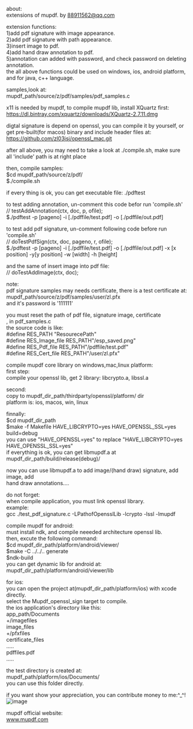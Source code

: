 about:  
extensions of mupdf.              by 88911562@qq.com  
  
extension functions:  
1)add pdf signature with image appearance.  
2)add pdf signature with path appearance.  
3)insert image to pdf.  
4)add hand draw annotation to pdf.  
5)annotation can added with password, and check password on deleting annotation.  
the all above functions could be used on windows, ios, android platform, and for java, c++ language.  
  
samples,look at:  
mupdf_path/source/z/pdf/samples/pdf_samples.c  
  
x11 is needed by mupdf, to compile mupdf lib, install XQuartz first:  
https://dl.bintray.com/xquartz/downloads/XQuartz-2.7.11.dmg  
  
digtal signature is depend on openssl, you can compile it by yourself, or   
get pre-built(for macos) binary and include header files at:  
https://github.com/zl03jsj/openssl_mac.git  
  
after all above, you may need to take a look at ./compile.sh, make sure   
all 'include' path is at right place  
  
then, compile samples:  
$cd mupdf_path/source/z/pdf/  
$./compile.sh   
  
if every thing is ok,  you can get executable file: ./pdftest  
  
to test adding annotation, un-comment this code befor run 'compile.sh'  
    // testAddAnnotation(ctx, doc, p, ofile);  
$./pdftest -p [pageno] -i [./pdffile/test.pdf] -o [./pdffile/out.pdf]  
  
to test add pdf signature, un-comment following code before run 'compile.sh'  
    // doTestPdfSign(ctx, doc, pageno, r, ofile);  
$./pdftest -p [pageno] -i [./pdffile/test.pdf] -o [./pdffile/out.pdf] -x [x position] -y[y position] -w [width] -h [height]  
  
and the same of insert image into pdf file:  
    // doTestAddImage(ctx, doc);  
  
note:  
pdf signature samples may needs certificate, there is a test certificate at:  
mupdf_path/source/z/pdf/samples/user/zl.pfx  
and it's password is '111111'  
  
you must reset the path of pdf file, signature image, certificate  
, in pdf_samples.c  
the source code is like:  
#define RES_PATH        "ResourecePath"  
#define RES_Image_file  RES_PATH"/esp_saved.png"  
#define RES_Pdf_file    RES_PATH"/pdffile/test.pdf"  
#define RES_Cert_file   RES_PATH"/user/zl.pfx"  
  
  
compile mupdf core library on windows,mac,linux platform:  
first step:   
compile your openssl lib, get 2 library: libcrypto.a, libssl.a   
  
second:   
copy to  mupdf_dir_path/thirdparty/openssl/platform/ dir  
platform is: ios, macos, win, linux  
  
finnally:  
$cd mupdf_dir_path  
$make -f Makefile HAVE_LIBCRYPTO=yes HAVE_OPENSSL_SSL=yes build=debug  
you can use "HAVE_OPENSSL=yes" to replace  "HAVE_LIBCRYPTO=yes HAVE_OPENSSL_SSL=yes"  
if everything is ok, you can get libmupdf.a at mupdf_dir_path/build/release(debug)/  
  
now you can use libmupdf.a to add image/(hand draw) signature, add image, add  
hand draw annotations....  
  
do not forget:  
when compile application, you must link openssl library.  
example:  
gcc ./test_pdf_signature.c -LPathofOpensslLib -lcrypto -lssl -lmupdf  
  
compile mupdf for android:  
must install ndk, and compile neeeded architecture openssl lib.  
then, excute the following command:  
$cd mupdf_dir_path/platform/android/viewer/  
$make -C ../../.. generate  
$ndk-build  
you can get dynamic lib for android at: mupdf_dir_path/platform/android/viewer/lib  
  
for ios:  
you can open the project at(mupdf_dir_path/platform/ios) with xcode directly.  
select the Mupdf_openssl_sign target to compile.  
the ios application's directory like this:  
app_path/Documents  
    +/imagefiles  
        image_files  
    +/pfxfiles  
        certificate_files  
    .....  
    pdffiles.pdf  
    .....  
  
the test directory is created at:  
mupdf_path/platform/ios/Documents/   
you can use this folder directly.  
  
if you want show your appreciation, you can contribute money to me:^_^!  
![image](https://github.com/zl03jsj/hand-draw-algorithm/blob/master/hand_writing/%E5%BE%AE%E4%BF%A1%E5%9B%BE%E7%89%87_20171216183802.jpg)  

mupdf official website:   
www.mupdf.com  
